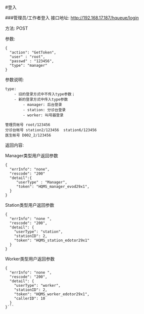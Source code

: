 #登入

###管理员/工作者登入
接口地址: http://192.168.17.187/hqueue/login

方法: POST

参数:
```
{
  "action": "GetToken",
  "user" : "root",
  "passwd" : "123456",
  "type": "manager"
}
```

参数说明:

```
type:
    - 旧的登录方式中不传入type参数；
    - 新的登录方式中传入type参数
        - manager: 后台登录
        - station: 分诊台登录
        - worker: 叫号器登录
```

```
管理员帐号 root/123456  
分诊台帐号 station2/123456  station6/123456  
医生帐号 D002_2/123456
```

返回内容:

Manager类型用户返回参数
```
{ 
  "errInfo": "none",
  "rescode": "200"
  "detail":{
     "userType" : "Manager",
     "token": "HQMS_manager_evod29x1",
  }
}
```
Station类型用户返回参数
```
{ 
  "errInfo": "none ",
  "rescode": "200",
  "detail": {
    "userType": "station",
    "stationID": 2,
    "token": "HQMS_station_edotor29x1"
  }
}
```
Worker类型用户返回参数
```
{ 
  "errInfo": "none ",
  "rescode": "200",
  "detail": {
    "userType": "worker",
    "stationID": 2,
    "token": "HQMS_worker_edotor29x1",
    "callerID": 10
  }
}```
